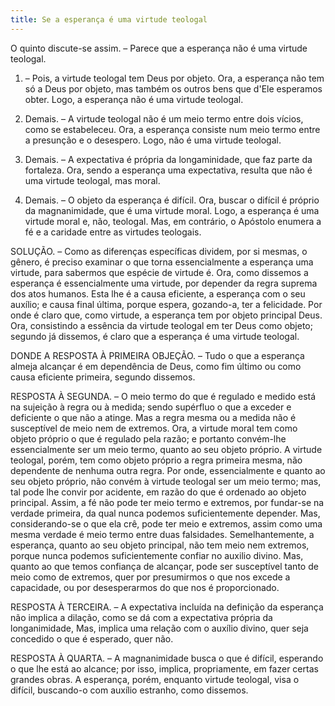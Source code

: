 ```yaml
---
title: Se a esperança é uma virtude teologal
---
```


O quinto discute-se assim. – Parece que a esperança não é uma virtude teologal.  

1. – Pois, a virtude teologal tem Deus por objeto. Ora, a esperança não tem só a Deus por objeto, mas também os outros bens que d'Ele esperamos obter. Logo, a esperança não é uma virtude teologal.  

2. Demais. – A virtude teologal não é um meio termo entre dois vícios, como se estabeleceu. Ora, a esperança consiste num meio termo entre a presunção e o desespero. Logo, não é uma virtude teologal.  

3. Demais. – A expectativa é própria da longaminidade, que faz parte da fortaleza. Ora, sendo a esperança uma expectativa, resulta que não é uma virtude teologal, mas moral.  

4. Demais. – O objeto da esperança é difícil. Ora, buscar o difícil é próprio da magnanimidade, que é uma virtude moral. Logo, a esperança é uma virtude moral e, não, teologal.  Mas, em contrário, o Apóstolo enumera a fé e a caridade entre as virtudes teologais.  

SOLUÇÃO. – Como as diferenças específicas dividem, por si mesmas, o gênero, é preciso examinar o que torna essencialmente a esperança uma virtude, para sabermos que espécie de virtude é. Ora, como dissemos a esperança é essencialmente uma virtude, por depender da regra suprema dos atos humanos. Esta lhe é a causa eficiente, a esperança com o seu auxílio; e causa final última, porque espera, gozando-a, ter a felicidade. Por onde é claro que, como virtude, a esperança tem por objeto principal Deus. Ora, consistindo a essência da virtude teologal em ter Deus como objeto; segundo já dissemos, é claro que a esperança é uma virtude teologal. 

DONDE A RESPOSTA À PRIMEIRA OBJEÇÃO. – Tudo o que a esperança almeja alcançar é em dependência de Deus, como fim último ou como causa eficiente primeira, segundo dissemos.  

RESPOSTA À SEGUNDA. – O meio termo do que é regulado e medido está na sujeição à regra ou à medida; sendo supérfluo o que a exceder e deficiente o que não a atinge. Mas a regra mesma ou a medida não é susceptível de meio nem de extremos. Ora, a virtude moral tem como objeto próprio o que é regulado pela razão; e portanto convém-lhe essencialmente ser um meio termo, quanto ao seu objeto próprio. A virtude teologal, porém, tem como objeto próprio a regra primeira mesma, não dependente de nenhuma outra regra. Por onde, essencialmente e quanto ao seu objeto próprio, não convém à virtude teologal ser um meio termo; mas, tal pode lhe convir por acidente, em razão do que é ordenado ao objeto principal. Assim, a fé não pode ter meio termo e extremos, por fundar-se na verdade primeira, da qual nunca podemos suficientemente depender. Mas, considerando-se o que ela crê, pode ter meio e extremos, assim como uma mesma verdade é meio termo entre duas falsidades. Semelhantemente, a esperança, quanto ao seu objeto principal, não tem meio nem extremos, porque nunca podemos suficientemente confiar no auxilio divino. Mas, quanto ao que temos confiança de alcançar, pode ser susceptível tanto de meio como de extremos, quer por presumirmos o que nos excede a capacidade, ou por desesperarmos do que nos é proporcionado.  

RESPOSTA À TERCEIRA. – A expectativa incluída na definição da esperança não implica a dilação, como se dá com a expectativa própria da longanimidade, Mas, implica uma relação com o auxílio divino, quer seja concedido o que é esperado, quer não.  

RESPOSTA À QUARTA. – A magnanimidade busca o que é difícil, esperando o que lhe está ao alcance; por isso, implica, propriamente, em fazer certas grandes obras. A esperança, porém, enquanto virtude teologal, visa o difícil, buscando-o com auxílio estranho, como dissemos.